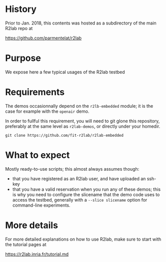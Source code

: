 # History

Prior to Jan. 2018, this contents was hosted as a subdirectory of the main R2lab repo at

https://github.com/parmentelat/r2lab

# Purpose

We expose here a few typical usages of the R2lab testbed

# Requirements

The demos occasionnally depend on the `r2lb-embedded` module; it is the case for example with the `openair` demo.

In order to fullful this requirement, you will need to git glone this repository, preferably at the same level as `r2lab-demos`, or directly under your homedir.

`git clone https://github.com/fit-r2lab/r2lab-embedded`

# What to expect

Mostly ready-to-use scripts; this almost always assumes though:

* that you have registered as an R2lab user, and have uploaded an ssh-key
* that you have a valid reservation when you run any of these demos; this is why you need to configure the slicename that the demo code uses to access the testbed, generally with a `--slice slicename` option for command-line experiments.

# More details

For more detailed explanations on how to use R2lab, make sure to start with the tutorial pages at

https://r2lab.inria.fr/tutorial.md
